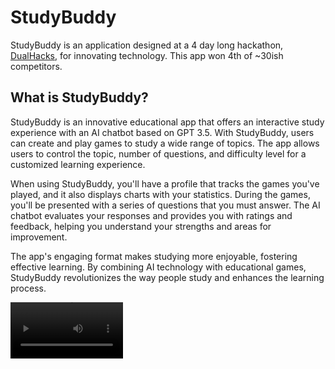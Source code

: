﻿# StudyBuddy

StudyBuddy is an application designed at a 4 day long hackathon, [DualHacks](https://dualhacks.devpost.com/), for innovating technology. This app won 4th of ~30ish competitors.

## What is StudyBuddy?

StudyBuddy is an innovative educational app that offers an interactive study experience with an AI chatbot based on GPT 3.5. With StudyBuddy, users can create and play games to study a wide range of topics. The app allows users to control the topic, number of questions, and difficulty level for a customized learning experience.

When using StudyBuddy, you'll have a profile that tracks the games you've played, and it also displays charts with your statistics. During the games, you'll be presented with a series of questions that you must answer. The AI chatbot evaluates your responses and provides you with ratings and feedback, helping you understand your strengths and areas for improvement.

The app's engaging format makes studying more enjoyable, fostering effective learning. By combining AI technology with educational games, StudyBuddy revolutionizes the way people study and enhances the learning process.

<video src="https://www.youtube.com/watch?v=IVpkS-Rn2KA&ab_channel=Altanis" width=180 />

